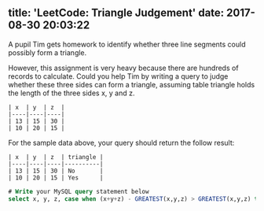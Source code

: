 title: 'LeetCode: Triangle Judgement'
date: 2017-08-30 20:03:22
---

A pupil Tim gets homework to identify whether three line segments could possibly form a triangle.

However, this assignment is very heavy because there are hundreds of records to calculate.
Could you help Tim by writing a query to judge whether these three sides can form a triangle, assuming table triangle holds the length of the three sides x, y and z.
```
| x  | y  | z  |
|----|----|----|
| 13 | 15 | 30 |
| 10 | 20 | 15 |
```
For the sample data above, your query should return the follow result:
```
| x  | y  | z  | triangle |
|----|----|----|----------|
| 13 | 15 | 30 | No       |
| 10 | 20 | 15 | Yes      |
```

```sql
# Write your MySQL query statement below
select x, y, z, case when (x+y+z) - GREATEST(x,y,z) > GREATEST(x,y,z) then 'Yes' else 'No' end as triangle from triangle;
```
